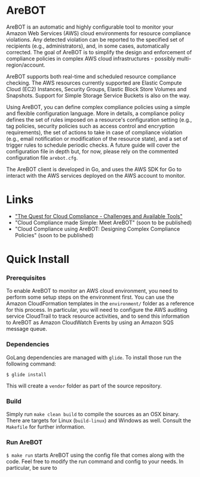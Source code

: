 # AreBOT
AreBOT is an automatic and highly configurable tool to monitor your Amazon Web Services (AWS) cloud environments for resource compliance violations. Any detected violation can be reported to the specified set of recipients (e.g., administrators), and, in some cases, automatically corrected. The goal of AreBOT is to simplify the design and enforcement of compliance policies in complex AWS cloud infrastructures - possibly multi-region/account.

AreBOT supports both real-time and scheduled resource compliance checking. The AWS resources currently supported are Elastic Compute Cloud (EC2) Instances, Security Groups, Elastic Block Store Volumes and Snapshots. Support for Simple Storage Service Buckets is also on the way.

Using AreBOT, you can define complex compliance policies using a simple and flexible configuration language. More in details, a compliance policy defines the set of rules imposed on a resource's configuration setting (e.g., tag policies, security policies such as access control and encryption requirements), the set of actions to take in case of compliance violation (e.g., email notification or modification of the resource state), and a set of trigger rules to schedule periodic checks. A future guide will cover the configuration file in depth but, for now, please rely on the commented configuration file `arebot.cfg`.

The AreBOT client is developed in Go, and uses the AWS SDK for Go to interact with the AWS services deployed on the AWS account to monitor.

# Links
- ["The Quest for Cloud Compliance - Challenges and Available Tools"](https://kreuzwerker.de/blog/posts/the-quest-for-cloud-compliance-challenges-and-available-tools)
- "Cloud Compliance made Simple: Meet AreBOT" (soon to be published)
- "Cloud Compliance using AreBOT: Designing Complex Compliance Policies" (soon to be published)

# Quick Install

### Prerequisites
To enable AreBOT to monitor an AWS cloud environment, you need to perform some setup steps on the environment first. You can use the Amazon CloudFormation templates in the `environment/` folder as a reference for this process. In particular, you will need to configure the AWS auditing service CloudTrail to track resource activities, and to send this information to AreBOT as Amazon CloudWatch Events by using an Amazon SQS message queue.

### Dependencies
GoLang dependencies are managed with `glide`. To install those run the following command:

```
$ glide install
```

This will create a `vendor` folder as part of the source repository.

### Build
Simply run `make clean build` to compile the sources as an OSX binary. There are targets for Linux (`build-linux`) and Windows as well. Consult the `Makefile` for further information.

### Run AreBOT
`$ make run` starts AreBOT using the config file that comes along with the code. Feel free to modify the run command and config to your needs. In particular, be sure to
